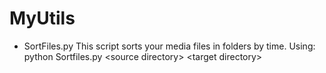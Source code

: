 # MyUtils


* SortFiles.py
	This script sorts your media files in folders by time.
	Using:
		python Sortfiles.py \<source directory\> \<target directory\>

